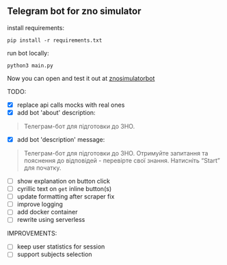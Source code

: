 ## Telegram bot for zno simulator

install requirements:
```
pip install -r requirements.txt
```

run bot locally:
```
python3 main.py
```

Now you can open and test it out at 
[znosimulatorbot](https://t.me/znosimulatorbot)

TODO:
- [x] replace api calls mocks with real ones
- [x] add bot 'about' description:
> Телеграм-бот для підготовки до ЗНО.
- [x] add bot 'description' message: 
>Телеграм-бот для підготовки до ЗНО. Отримуйте запитання та пояснення до відповідей - перевірте свої знання. 
>Натисніть “Start” для початку.
- [ ] show explanation on button click
- [ ] cyrillic text on `get` inline button(s) 
- [ ] update formatting after scraper fix
- [ ] improve logging
- [ ] add docker container
- [ ] rewrite using serverless 

IMPROVEMENTS:
- [ ] keep user statistics for session
- [ ] support subjects selection 